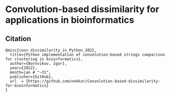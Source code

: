 # Convolution-based dissimilarity for applications in bioinformatics

## Citation

    @misc{conv_dissimilarity_in_Python_2022,
      title={Python implementation of convolution-based strings comparison for clustering in bioinformatics},
      author={Borovikov, Igor},
      year={2022},
      month=jan # "~31",
      publisher={GitHub},
      url  = {https://github.com/nekkar/Convolution-based-dissimilarity-for-bioinformatics}
    }
